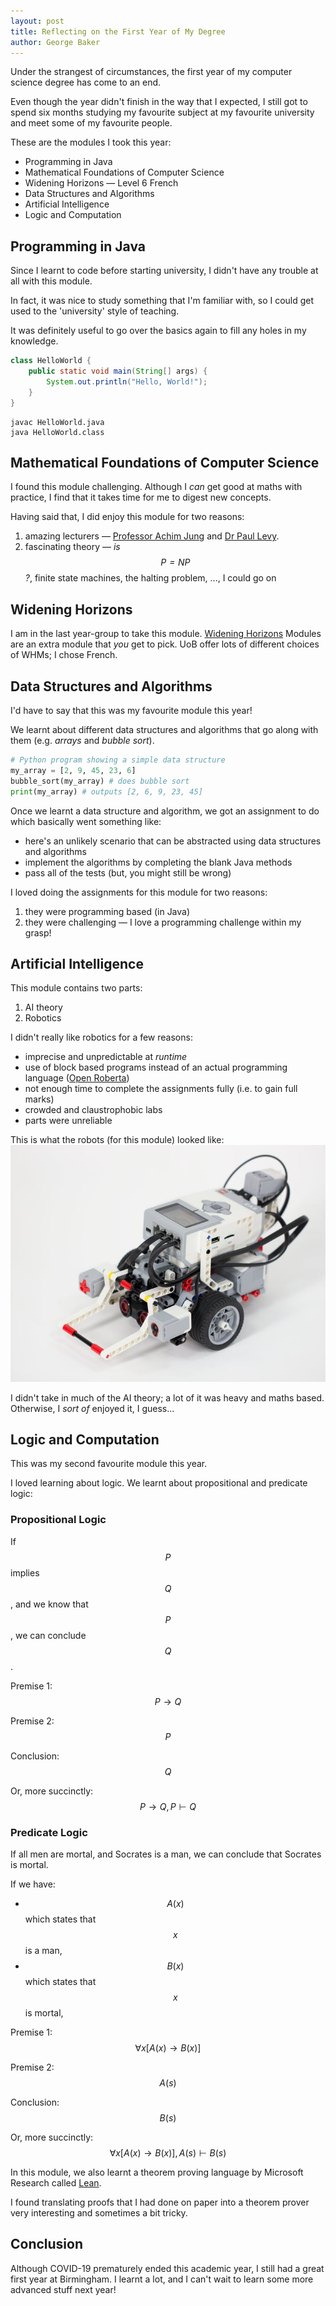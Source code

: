 ```yaml
---
layout: post
title: Reflecting on the First Year of My Degree
author: George Baker
---
```


Under the strangest of circumstances, the first year of my computer science degree has 
come to an end.

Even though the year didn't finish in the way that I expected, I still got to spend six
months studying my favourite subject at my favourite university and meet some of my
favourite people. 

These are the modules I took this year:
* Programming in Java
* Mathematical Foundations of Computer Science 
* Widening Horizons — Level 6 French
* Data Structures and Algorithms
* Artificial Intelligence
* Logic and Computation 

## Programming in Java
Since I learnt to code before starting university, I didn't have any trouble at all
with this module. 

In fact, it was nice to study something that I'm familiar with, so I could get used to
the 'university' style of teaching.

It was definitely useful to go over the basics again to fill any holes in my knowledge.

```java
class HelloWorld {
    public static void main(String[] args) {
        System.out.println("Hello, World!");
    }
}
```

```
javac HelloWorld.java
java HelloWorld.class
```

## Mathematical Foundations of Computer Science
I found this module challenging. Although I *can* get good at maths with practice, I 
find that it takes time for me to digest new concepts.

Having said that, I did enjoy this module for two reasons: 
1. amazing lecturers — 
[Professor Achim Jung](https://www.birmingham.ac.uk/staff/profiles/computer-science/jung-achim.aspx)
and 
[Dr Paul Levy](https://www.birmingham.ac.uk/staff/profiles/computer-science/levy-paul.aspx).
2. fascinating theory — *is $$P = NP$$?*, finite state machines, the halting problem,
 ..., I could go on

## Widening Horizons
I am in the last year-group to take this module. 
[Widening Horizons](https://www.birmingham.ac.uk/welcome/welcome-week-and-beyond/starting-your-studies/wideninghorizons.aspx)
Modules are an extra module that *you* get to pick. UoB offer lots of different choices
of WHMs; I chose French.

## Data Structures and Algorithms
I'd have to say that this was my favourite module this year! 

We learnt about different data structures and algorithms that go along with them
 (e.g. *arrays* and *bubble sort*).

```python
# Python program showing a simple data structure
my_array = [2, 9, 45, 23, 6]
bubble_sort(my_array) # does bubble sort
print(my_array) # outputs [2, 6, 9, 23, 45]
```

Once we learnt a data structure and algorithm, we got an assignment to do which basically
 went something like:
* here's an unlikely scenario that can be abstracted using data structures and algorithms
* implement the algorithms by completing the blank Java methods
* pass all of the tests (but, you might still be wrong)  

I loved doing the assignments for this module for two reasons:
1. they were programming based (in Java)
2. they were challenging — I love a programming challenge within my grasp!  

## Artificial Intelligence
This module contains two parts:
1. AI theory
2. Robotics

I didn't really like robotics for a few reasons:
* imprecise and unpredictable at *runtime*
* use of block based programs instead of an actual programming language 
([Open Roberta](https://lab.open-roberta.org))
* not enough time to complete the assignments fully (i.e. to gain full marks)
* crowded and claustrophobic labs
* parts were unreliable


This is what the robots (for this module) looked like:
![EV3 Lego Robot](/img/ev3.jpeg)


I didn't take in much of the AI theory; a lot of it was heavy and maths based. Otherwise, I *sort of* enjoyed it,
I guess...

## Logic and Computation 
This was my second favourite module this year.

I loved learning about logic. We learnt about propositional and predicate logic:
### Propositional Logic 

If $$P$$ implies $$Q$$, and we know that $$P$$, we can conclude $$Q$$.

Premise 1: $$ P \to Q $$

Premise 2: $$ P $$

Conclusion: $$ Q $$

Or, more succinctly: $$ P\to Q,P\vdash Q $$
 
### Predicate Logic 

If all men are mortal, and Socrates is a man, we can conclude that Socrates is mortal.

If we have:
* $$ A(x) $$ which states that $$ x $$ is a man,
* $$ B(x) $$ which states that $$ x $$ is mortal,

Premise 1: $$ \forall x[A(x) \to B(x)] $$

Premise 2: $$ A(s) $$

Conclusion: $$ B(s) $$

Or, more succinctly: $$ \forall x[A(x) \to B(x)], A(s) \vdash B(s) $$

In this module, we also learnt a theorem proving language by Microsoft Research called [Lean](https://leanprover.github.io).

I found translating proofs that I had done on paper into a theorem prover very interesting and sometimes a bit 
tricky. 

## Conclusion 
Although COVID-19 prematurely ended this academic year, I still had a great first year 
at Birmingham. I learnt a lot, and I can't wait to learn some more advanced stuff next
year!
 

<script src="https://cdn.mathjax.org/mathjax/latest/MathJax.js?config=TeX-AMS-MML_HTMLorMML" type="text/javascript"></script>